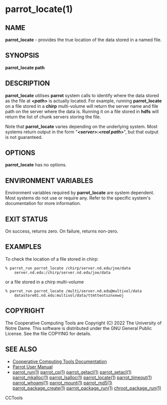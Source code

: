 






















# parrot_locate(1)

## NAME
**parrot_locate** - provides the true location of the data stored in a named file.

## SYNOPSIS
**parrot_locate path**

## DESCRIPTION

**parrot_locate** utilises **parrot** system calls to identify where the data stored as the file
at **_&lt;path&gt;_** is actually located.  For example, running **parrot_locate** on a file stored in a
**chirp** multi-volume will return the server name and file path on the server where the data is.
Running it on a file stored in **hdfs** will return the list of chunk servers storing the file.

Note that **parrot_locate** varies depending on the underlying system.  Most systems return output
in the form "**_&lt;server&gt;_:_&lt;real path&gt;_**", but that output is not guaranteed.


## OPTIONS

**parrot_locate** has no options.


## ENVIRONMENT VARIABLES
Environment variables required by **parrot_locate** are system dependent.
Most systems do not use or require any.  Refer to the specific system's documentation
for more information.


## EXIT STATUS
On success, returns zero.  On failure, returns non-zero.

## EXAMPLES

To check the location of a file stored in chirp:

```
% parrot_run parrot_locate /chirp/server.nd.edu/joe/data
	server.nd.edu:/chirp/server.nd.edu/joe/data
```

or a file stored in a chirp multi-volume

```
% parrot_run parrot_locate /multi/server.nd.edu@multivol/data
	datastore01.nd.edu:multivol/data/ttmtteotsznxewoj
```

## COPYRIGHT

The Cooperative Computing Tools are Copyright (C) 2022 The University of Notre Dame.  This software is distributed under the GNU General Public License.  See the file COPYING for details.

## SEE ALSO


- [Cooperative Computing Tools Documentation]("../index.html")
- [Parrot User Manual]("../parrot.html")
- [parrot_run(1)](parrot_run.md) [parrot_cp(1)](parrot_cp.md) [parrot_getacl(1)](parrot_getacl.md)  [parrot_setacl(1)](parrot_setacl.md)  [parrot_mkalloc(1)](parrot_mkalloc.md)  [parrot_lsalloc(1)](parrot_lsalloc.md)  [parrot_locate(1)](parrot_locate.md)  [parrot_timeout(1)](parrot_timeout.md)  [parrot_whoami(1)](parrot_whoami.md)  [parrot_mount(1)](parrot_mount.md)  [parrot_md5(1)](parrot_md5.md)  [parrot_package_create(1)](parrot_package_create.md)  [parrot_package_run(1)](parrot_package_run.md)  [chroot_package_run(1)](chroot_package_run.md)


CCTools

